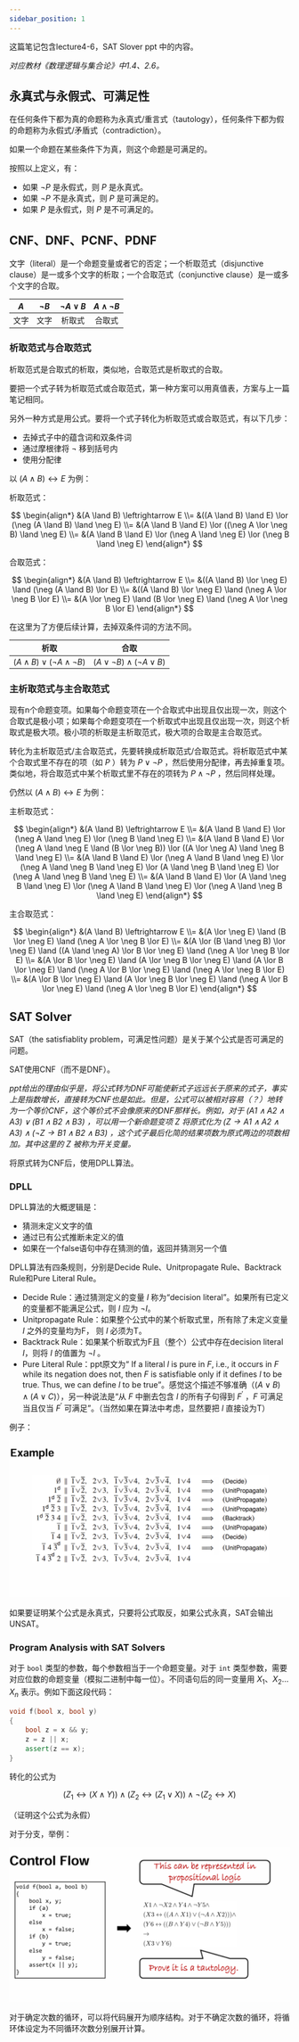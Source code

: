 ```yaml
---
sidebar_position: 1
---
```


这篇笔记包含lecture4-6，SAT Slover ppt 中的内容。  

*对应教材《数理逻辑与集合论》中1.4、2.6。*  

## 永真式与永假式、可满足性

在任何条件下都为真的命题称为永真式/重言式（tautology），任何条件下都为假的命题称为永假式/矛盾式（contradiction）。 

如果一个命题在某些条件下为真，则这个命题是可满足的。  

按照以上定义，有：  

- 如果 $\neg P$ 是永假式，则 $P$ 是永真式。
- 如果 $\neg P$ 不是永真式，则 $P$ 是可满足的。
- 如果 $P$ 是永假式，则 $P$ 是不可满足的。

## CNF、DNF、PCNF、PDNF

文字（literal）是一个命题变量或者它的否定；一个析取范式（disjunctive clause）是一或多个文字的析取；一个合取范式（conjunctive clause）是一或多个文字的合取。  

| $A$ | $\neg B$| $\neg A \lor B$ | $A \land \neg B$|
|:-:|:-:|:-:|:-:|
|文字|文字|析取式|合取式|

### 析取范式与合取范式

析取范式是合取式的析取，类似地，合取范式是析取式的合取。  

要把一个式子转为析取范式或合取范式，第一种方案可以用真值表，方案与上一篇笔记相同。  

另外一种方式是用公式。要将一个式子转化为析取范式或合取范式，有以下几步：  

- 去掉式子中的蕴含词和双条件词
- 通过摩根律将 $\neg$ 移到括号内
- 使用分配律

以 $(A \land B) \leftrightarrow E$ 为例：  

析取范式：  

$$
\begin{align*}
&(A \land B) \leftrightarrow E
\\= &((A \land B) \land E) \lor (\neg (A \land B) \land \neg E)
\\= &(A \land B \land E) \lor ((\neg A \lor \neg B) \land \neg E)
\\= &(A \land B \land E) \lor (\neg A \land \neg E) \lor (\neg B \land \neg E)
\end{align*}
$$

合取范式：

$$
\begin{align*}
&(A \land B) \leftrightarrow E
\\= &((A \land B) \lor \neg E) \land (\neg (A \land B) \lor E)
\\= &((A \land B) \lor \neg E) \land (\neg A \lor \neg B \lor E)
\\= &(A \lor \neg E) \land (B \lor \neg E) \land (\neg A \lor \neg B \lor E)
\end{align*}
$$

在这里为了方便后续计算，去掉双条件词的方法不同。  

|析取|合取|
|:-:|:-:|
|$(A \land B) \lor (\neg A \land \neg B)$|$(A \lor \neg B) \land (\neg A \lor B)$|

### 主析取范式与主合取范式

现有n个命题变项。如果每个命题变项在一个合取式中出现且仅出现一次，则这个合取式是极小项；如果每个命题变项在一个析取式中出现且仅出现一次，则这个析取式是极大项。极小项的析取是主析取范式，极大项的合取是主合取范式。  

转化为主析取范式/主合取范式，先要转换成析取范式/合取范式。将析取范式中某个合取式里不存在的项（如 $P$ ）转为 $P \lor \neg P$ ，然后使用分配律，再去掉重复项。类似地，将合取范式中某个析取式里不存在的项转为 $P \land \neg P$ ，然后同样处理。

仍然以 $(A \land B) \leftrightarrow E$ 为例：

主析取范式：  

$$
\begin{align*}
&(A \land B) \leftrightarrow E
\\= &(A \land B \land E) \lor (\neg A \land \neg E) \lor (\neg B \land \neg E)
\\= &(A \land B \land E) \lor (\neg A \land \neg E \land (B \lor \neg B)) \lor ((A \lor \neg A) \land \neg B \land \neg E)
\\= &(A \land B \land E) \lor (\neg A \land B \land \neg E) \lor (\neg A \land \neg B \land \neg E) \lor (A \land \neg B \land \neg E) \lor (\neg A \land \neg B \land \neg E)
\\= &(A \land B \land E) \lor (A \land \neg B \land \neg E) \lor (\neg A \land B \land \neg E) \lor (\neg A \land \neg B \land \neg E) 
\end{align*}
$$

主合取范式：  

$$
\begin{align*}
&(A \land B) \leftrightarrow E
\\= &(A \lor \neg E) \land (B \lor \neg E) \land (\neg A \lor \neg B \lor E)
\\= &(A \lor (B \land \neg B) \lor \neg E) \land ((A \land \neg A) \lor B \lor \neg E) \land (\neg A \lor \neg B \lor E)
\\= &(A \lor B \lor \neg E) \land (A \lor \neg B \lor \neg E) \land (A \lor B \lor \neg E) \land (\neg A \lor B \lor \neg E) \land (\neg A \lor \neg B \lor E)
\\= &(A \lor B \lor \neg E) \land (A \lor \neg B \lor \neg E) \land (\neg A \lor B \lor \neg E) \land (\neg A \lor \neg B \lor E)
\end{align*}
$$

## SAT Solver

SAT（the satisfiablity problem，可满足性问题）是关于某个公式是否可满足的问题。  

SAT使用CNF（而不是DNF）。

*ppt给出的理由似乎是，将公式转为DNF可能使新式子远远长于原来的式子，事实上是指数增长，直接转为CNF也是如此。但是，公式可以被相对容易（？）地转为一个等价CNF，这个等价式不会像原来的DNF那样长。例如，对于 $(A1 \land A2 \land A3) \lor (B1 \land B2 \land B3)$ ，可以用一个新命题变项 $Z$ 将原式化为 $(Z \rightarrow A1 \land A2 \land A3) \land (\neg Z \rightarrow B1 \land B2 \land B3)$ ，这个式子最后化简的结果项数为原式两边的项数相加。其中这里的 $Z$ 被称为开关变量。*

将原式转为CNF后，使用DPLL算法。

### DPLL

DPLL算法的大概逻辑是：  

- 猜测未定义文字的值
- 通过已有公式推断未定义的值
- 如果在一个false语句中存在猜测的值，返回并猜测另一个值

DPLL算法有四条规则，分别是Decide Rule、Unitpropagate Rule、Backtrack Rule和Pure Literal Rule。  

- Decide Rule：通过猜测定义的变量 $I$ 称为“decision literal”。如果所有已定义的变量都不能满足公式，则 $I$ 应为 $\neg I$。
- Unitpropagate Rule：如果整个公式中的某个析取式里，所有除了未定义变量 $I$ 之外的变量均为F， 则 $I$ 必须为T。
- Backtrack Rule：如果某个析取式为F且（整个）公式中存在decision literal $I$，则将 $I$ 的值置为 $\neg I$ 。
- Pure Literal Rule：ppt原文为“ If a literal $l$ is pure in $F$, i.e., it occurs in $F$ while its negation does not, then $F$ is satisfiable only if it defines $l$ to be true. Thus, we can define $l$ to be true”。感觉这个描述不够准确（$(A \lor B) \land (A \lor C)$），另一种说法是“从 $F$ 中删去包含 $l$ 的所有子句得到 $F^\prime$ ，$F$ 可满足当且仅当 $F^\prime$ 可满足”。（当然如果在算法中考虑，显然要把 $l$ 直接设为T）

例子：  

![DPLL](./img/DPLL.png)

如果要证明某个公式是永真式，只要将公式取反，如果公式永真，SAT会输出UNSAT。

### Program Analysis with SAT Solvers

对于 ``bool`` 类型的参数，每个参数相当于一个命题变量。对于 ``int`` 类型参数，需要对应位数的命题变量（模拟二进制中每一位）。不同语句后的同一变量用 $X_1、X_2…X_n$ 表示。例如下面这段代码：  

```C++
void f(bool x, bool y)
{
    bool z = x && y;
    z = z || x;
    assert(z == x);
}
```

转化的公式为

$$
(Z_1 \leftrightarrow (X \land Y)) \land (Z_2 \leftrightarrow (Z_1 \lor X)) \land \neg (Z_2 \leftrightarrow X)
$$

（证明这个公式为永假）

对于分支，举例：  

![if in sat](./img/if%20in%20SAT.png)

对于确定次数的循环，可以将代码展开为顺序结构。对于不确定次数的循环，将循环体设定为不同循环次数分别展开计算。